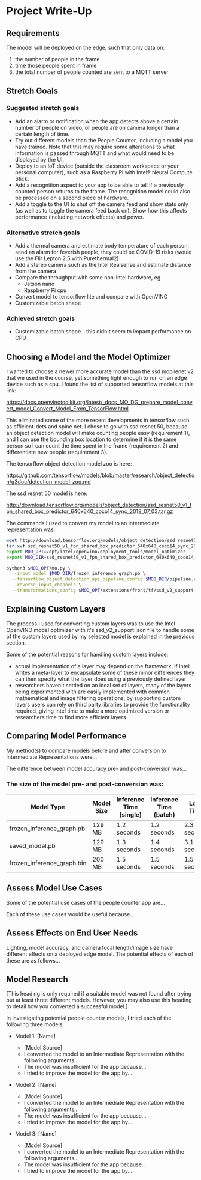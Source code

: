 # Project Write-Up

## Requirements

The model will be deployed on the edge, such that only data on:
1) the number of people in the frame
2) time those people spent in frame
3) the total number of people counted are sent to a MQTT server


## Stretch Goals

### Suggested stretch goals

* Add an alarm or notification when the app detects above a certain number of people on video, or
people are on camera longer than a certain length of time.
* Try out different models than the People Counter, including a model you have trained. Note that
this may require some alterations to what information is passed through MQTT and what would need to be displayed by the UI.
* Deploy to an IoT device (outside the classroom workspace or your personal computer), such as a
Raspberry Pi with Intel® Neural Compute Stick.
* Add a recognition aspect to your app to be able to tell if a previously counted person returns to
the frame. The recognition model could also be processed on a second piece of hardware.
* Add a toggle to the UI to shut off the camera feed and show stats only (as well as to toggle the
camera feed back on). Show how this affects performance (including network effects) and power.

### Alternative stretch goals

* Add a thermal camera and estimate body temperature of each person, send an alarm for feverish
people, they could be COVID-19 risks (would use the Flir Lepton 2.5 with Purethermal2)
* Add a stereo camera such as the Intel Realsense and estimate distance from the camera
* Compare the throughput with some non-Intel hardware, eg
  * Jetson nano
  * Raspberry Pi cpu
* Convert model to tensorflow lite and compare with OpenVINO
* Customizable batch shape

### Achieved stretch goals

* Customizable batch shape - this didn't seem to impact performance on CPU

## Choosing a Model and the Model Optimizer

I wanted to choose a newer more accurate model than the ssd mobilenet v2 that we used in the
course, yet something light enough to run on an edge device such as a cpu.  I found the list of
supported tensorflow models at this link:

https://docs.openvinotoolkit.org/latest/_docs_MO_DG_prepare_model_convert_model_Convert_Model_From_TensorFlow.html

This eliminated some of the more recent developments in tensorflow such as efficient-dets and
spine net.  I chose to go with ssd resnet 50, because an object detection model will make counting
people easy (requirement 1), and I can use the bounding box location to determine if it is the
same person so I can count the time spent in the frame (requirement 2) and differentiate new
people (requirement 3).

The tensorflow object detection model zoo is here:

https://github.com/tensorflow/models/blob/master/research/object_detection/g3doc/detection_model_zoo.md

The ssd resnet 50 model is here:

http://download.tensorflow.org/models/object_detection/ssd_resnet50_v1_fpn_shared_box_predictor_640x640_coco14_sync_2018_07_03.tar.gz

The commands I used to convert my model to an intermediate representation was:

```bash
wget http://download.tensorflow.org/models/object_detection/ssd_resnet50_v1_fpn_shared_box_predictor_640x640_coco14_sync_2018_07_03.tar.gz
tar xvf ssd_resnet50_v1_fpn_shared_box_predictor_640x640_coco14_sync_2018_07_03.tar.gz
export MOD_OPT=/opt/intel/openvino/deployment_tools/model_optimizer
export MOD_DIR=ssd_resnet50_v1_fpn_shared_box_predictor_640x640_coco14_sync_2018_07_03

python3 $MOD_OPT/mo.py \
  --input_model $MOD_DIR/frozen_inference_graph.pb \
  --tensorflow_object_detection_api_pipeline_config $MOD_DIR/pipeline.config \
  --reverse_input_channels \
  --transformations_config $MOD_OPT/extensions/front/tf/ssd_v2_support.json
```

## Explaining Custom Layers

The process I used for converting custom layers was to use the Intel OpenVINO model optimizer with
it's ssd_v2_support.json file to handle some of the custom layers used by my selected model is
explained in the previous section.

Some of the potential reasons for handling custom layers include:
* actual implementation of a layer may depend on the framework, if Intel writes a meta-layer to
encapsulate some of these minor differences they can then specify what the layer does using a
previously defined layer
* researchers haven't settled on an ideal set of layers, many of the layers being experimented
with are easily implemented with common mathematical and image filtering operations, by supporting
custom layers users can rely on third party libraries to provide the functionality required,
giving Intel time to make a more optimized version or researchers time to find more efficient
layers

## Comparing Model Performance

My method(s) to compare models before and after conversion to Intermediate Representations
were...

The difference between model accuracy pre- and post-conversion was...


### The size of the model pre- and post-conversion was:

Model Type                 | Model Size | Inference Time (single) | Inference Time (batch) | Load Time
---------------------------|------------|-------------------------|------------------------|------------
frozen_inference_graph.pb  | 129 MB     | 1.2 seconds             | 1.2 seconds            | 2.3 seconds
saved_model.pb             | 129 MB     | 1.3 seconds             | 1.4 seconds            | 3.1 seconds
frozen_inference_graph.bin | 200 MB     | 1.5 seconds             | 1.5 seconds            | 1.5 seconds

## Assess Model Use Cases

Some of the potential use cases of the people counter app are...

Each of these use cases would be useful because...

## Assess Effects on End User Needs

Lighting, model accuracy, and camera focal length/image size have different effects on a
deployed edge model. The potential effects of each of these are as follows...

## Model Research

[This heading is only required if a suitable model was not found after trying out at least three
different models. However, you may also use this heading to detail how you converted 
a successful model.]

In investigating potential people counter models, I tried each of the following three models:

- Model 1: [Name]
  - [Model Source]
  - I converted the model to an Intermediate Representation with the following arguments...
  - The model was insufficient for the app because...
  - I tried to improve the model for the app by...
  
- Model 2: [Name]
  - [Model Source]
  - I converted the model to an Intermediate Representation with the following arguments...
  - The model was insufficient for the app because...
  - I tried to improve the model for the app by...

- Model 3: [Name]
  - [Model Source]
  - I converted the model to an Intermediate Representation with the following arguments...
  - The model was insufficient for the app because...
  - I tried to improve the model for the app by...
